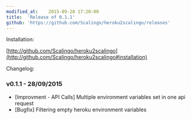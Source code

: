 ```yaml
---
modified_at:	2015-09-28 17:20:00
title:	'Release of 0.1.1'
github: 'https://github.com/Scalingo/heroku2scalingo/releases'
---
```


Installation:

[http://github.com/Scalingo/heroku2scalingo](http://github.com/Scalingo/heroku2scalingo#installation)

Changelog:

### v0.1.1 - 28/09/2015

* [Improvment - API Calls] Multiple environment variables set in one api request
* [Bugfix] Filtering empty heroku environment variables
